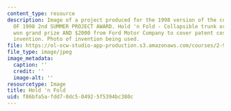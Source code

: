 ```yaml
---
content_type: resource
description: Image of a project produced for the 1998 version of the course. WINNER
  OF 1998 2nd SUMMER PROJECT AWARD. Hold 'n Fold - Collapsible trunk organizer. Group
  won grand prize AND $2000 from Ford Motor Company to cover patent costs of their
  invention. Photo of invention being used.
file: https://ol-ocw-studio-app-production.s3.amazonaws.com/courses/2-971-2nd-summer-introduction-to-design-january-iap-2003/f86bfa5afdd70dc504925f5394bc380c_98_holdnfold_in_car.jpg
file_type: image/jpeg
image_metadata:
  caption: ''
  credit: ''
  image-alt: ''
resourcetype: Image
title: Hold 'n Fold
uid: f86bfa5a-fdd7-0dc5-0492-5f5394bc380c
---
```


